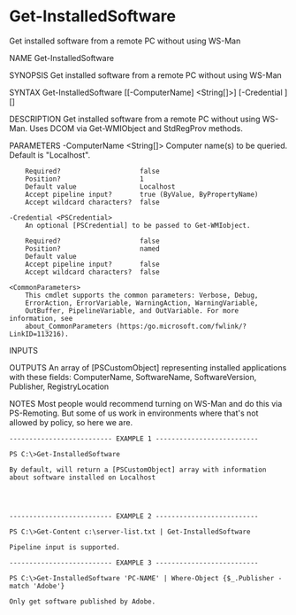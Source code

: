 # Get-InstalledSoftware
Get installed software from a remote PC without using WS-Man


NAME
    Get-InstalledSoftware
    
SYNOPSIS
    Get installed software from a remote PC without using WS-Man
    
    
SYNTAX
    Get-InstalledSoftware [[-ComputerName] <String[]>] [-Credential <PSCredential>] [<CommonParameters>]
    
    
DESCRIPTION
    Get installed software from a remote PC without using WS-Man. Uses DCOM via Get-WMIObject and StdRegProv methods.
    

PARAMETERS
    -ComputerName <String[]>
        Computer name(s) to be queried. Default is "Localhost".
        
        Required?                    false
        Position?                    1
        Default value                Localhost
        Accept pipeline input?       true (ByValue, ByPropertyName)
        Accept wildcard characters?  false
        
    -Credential <PSCredential>
        An optional [PSCredential] to be passed to Get-WMIobject.
        
        Required?                    false
        Position?                    named
        Default value                
        Accept pipeline input?       false
        Accept wildcard characters?  false
        
    <CommonParameters>
        This cmdlet supports the common parameters: Verbose, Debug,
        ErrorAction, ErrorVariable, WarningAction, WarningVariable,
        OutBuffer, PipelineVariable, and OutVariable. For more information, see 
        about_CommonParameters (https:/go.microsoft.com/fwlink/?LinkID=113216). 
    
INPUTS
    
OUTPUTS
    An array of [PSCustomObject] representing installed applications with these fields:
    ComputerName, SoftwareName, SoftwareVersion, Publisher, RegistryLocation
    
    
NOTES
        Most people would recommend turning on WS-Man and do this via PS-Remoting.
        But some of us work in environments where that's not allowed by policy, so here we are.
    
    -------------------------- EXAMPLE 1 --------------------------
    
    PS C:\>Get-InstalledSoftware
    
    By default, will return a [PSCustomObject] array with information about software installed on Localhost
    
    
    
    
    -------------------------- EXAMPLE 2 --------------------------
    
    PS C:\>Get-Content c:\server-list.txt | Get-InstalledSoftware
    
    Pipeline input is supported.
    
    -------------------------- EXAMPLE 3 --------------------------
    
    PS C:\>Get-InstalledSoftware 'PC-NAME' | Where-Object {$_.Publisher -match 'Adobe'}
    
    Only get software published by Adobe.




